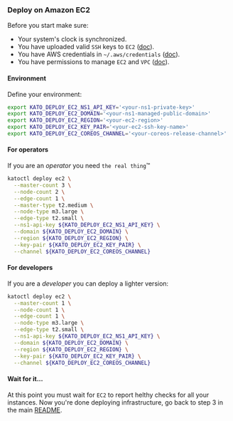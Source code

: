 ### Deploy on Amazon EC2

Before you start make sure:
- Your system's clock is synchronized.
- You have uploaded valid `SSH` keys to `EC2` ([doc](http://docs.aws.amazon.com/AWSEC2/latest/UserGuide/ec2-key-pairs.html)).
- You have AWS credentials in `~/.aws/credentials` ([doc](https://github.com/aws/aws-sdk-go/wiki/configuring-sdk#shared-credentials-file)).
- You have permissions to manage `EC2` and `VPC` ([doc](http://docs.aws.amazon.com/IAM/latest/UserGuide/access_permissions.html)).

#### Environment
Define your environment:
```bash
export KATO_DEPLOY_EC2_NS1_API_KEY='<your-ns1-private-key>'
export KATO_DEPLOY_EC2_DOMAIN='<your-ns1-managed-public-domain>'
export KATO_DEPLOY_EC2_REGION='<your-ec2-region>'
export KATO_DEPLOY_EC2_KEY_PAIR='<your-ec2-ssh-key-name>'
export KATO_DEPLOY_EC2_COREOS_CHANNEL='<your-coreos-release-channel>'
```

#### For operators
If you are an *operator* you need `the real thing`&trade;
```bash
katoctl deploy ec2 \
  --master-count 3 \
  --node-count 2 \
  --edge-count 1 \
  --master-type t2.medium \
  --node-type m3.large \
  --edge-type t2.small \
  --ns1-api-key ${KATO_DEPLOY_EC2_NS1_API_KEY} \
  --domain ${KATO_DEPLOY_EC2_DOMAIN} \
  --region ${KATO_DEPLOY_EC2_REGION} \
  --key-pair ${KATO_DEPLOY_EC2_KEY_PAIR} \
  --channel ${KATO_DEPLOY_EC2_COREOS_CHANNEL}
```

#### For developers
If you are a *developer* you can deploy a lighter version:
```bash
katoctl deploy ec2 \
  --master-count 1 \
  --node-count 1 \
  --edge-count 1 \
  --node-type m3.large \
  --edge-type t2.small \
  --ns1-api-key ${KATO_DEPLOY_EC2_NS1_API_KEY} \
  --domain ${KATO_DEPLOY_EC2_DOMAIN} \
  --region ${KATO_DEPLOY_EC2_REGION} \
  --key-pair ${KATO_DEPLOY_EC2_KEY_PAIR} \
  --channel ${KATO_DEPLOY_EC2_COREOS_CHANNEL}
```

#### Wait for it...
At this point you must wait for `EC2` to report helthy checks for all your instances. Now you're done deploying infrastructure, go back to step 3 in the main [README](https://github.com/h0tbird/kato/blob/master/README.md#3-pre-flight-checklist).

